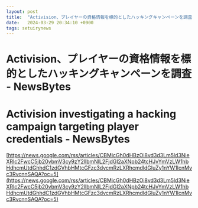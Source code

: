 ```yaml
---
layout: post
title:  "Activision、プレイヤーの資格情報を標的としたハッキン​​グキャンペーンを調査 - NewsBytes"
date:   2024-03-29 20:34:10 +0900
tags: setuirynews 
---
```


# Activision、プレイヤーの資格情報を標的としたハッキン​​グキャンペーンを調査 - NewsBytes



# Activision investigating a hacking campaign targeting player credentials - NewsBytes

[https://news.google.com/rss/articles/CBMicGh0dHBzOi8vd3d3Lm5ld3NieXRlc2FwcC5jb20vbmV3cy9zY2llbmNlL2FjdGl2aXNpb24tcHJvYmVzLW1hbHdhcmUtdGhhdC1zdGVhbHMtcGFzc3dvcmRzLXRhcmdldGluZy1nYW1lcnMvc3RvcnnSAQA?oc=5](https://news.google.com/rss/articles/CBMicGh0dHBzOi8vd3d3Lm5ld3NieXRlc2FwcC5jb20vbmV3cy9zY2llbmNlL2FjdGl2aXNpb24tcHJvYmVzLW1hbHdhcmUtdGhhdC1zdGVhbHMtcGFzc3dvcmRzLXRhcmdldGluZy1nYW1lcnMvc3RvcnnSAQA?oc=5)


